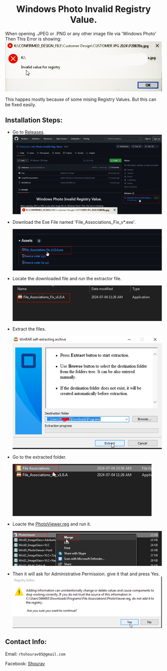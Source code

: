 <h1 align="center"> Windows Photo Invalid Registry Value.</h1>

When opening .JPEG or .PNG or any other image file via 'Windows Photo' Then This Error is showing:
<img src="https://github.com/rhshourav/win-Photo-Invalid-Reg-Value/blob/main/img/img_1.png">

This happes mostly because of some mising Registry Values. But this can be fixed easily.

## Installation Steps:
  - Go to [Releases](https://github.com/rhshourav/win-Photo-Invalid-Reg-Value/releases).<img src="https://github.com/rhshourav/win-Photo-Invalid-Reg-Value/blob/main/img/img_2.png">
   
  - Download the Exe File named 'File_Associations_Fix_v*.exe'.
  
    <img src="https://github.com/rhshourav/win-Photo-Invalid-Reg-Value/blob/main/img/img_3.png">
    
  - Locate the downloaded file and run the extractor file.

    <img src="https://github.com/rhshourav/win-Photo-Invalid-Reg-Value/blob/main/img/img_4.png">
    
  - Extract the files.
  
    <img src="https://github.com/rhshourav/win-Photo-Invalid-Reg-Value/blob/main/img/img_5.png">
    
  - Go to the extracted folder.
  
    <img src="https://github.com/rhshourav/win-Photo-Invalid-Reg-Value/blob/main/img/img_6.png">
    
  - Loacte the [PhotoViewer.reg](https://raw.githubusercontent.com/rhshourav/win-Photo-Invalid-Reg-Value/main/script/File%20Associations/PhotoViewer.reg) and run it.
    
    <img src="https://github.com/rhshourav/win-Photo-Invalid-Reg-Value/blob/main/img/img_7.png">
    
  -  Then it will ask for Administrative Permission. give it that and press Yes. <img src="https://github.com/rhshourav/win-Photo-Invalid-Reg-Value/blob/main/img/img_8.png">



## Contact Info:

Email: ```rhshourav05@gmail.com```

Facebook: [Shourav](facbook.com/lostboyguru)



